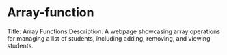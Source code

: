 # Array-function
Title: Array Functions  Description: A webpage showcasing array operations for managing a list of students, including adding, removing, and viewing students.
